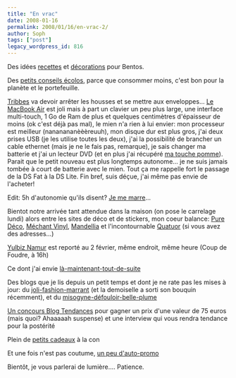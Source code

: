 ```yaml
---
title: "En vrac"
date: 2008-01-16
permalink: 2008/01/16/en-vrac-2/
author: Soph
tags: ["post"]
legacy_wordpress_id: 816
---
```


Des idées [recettes](http://frenchbento.canalblog.com/) et [décorations](http://milize.free.fr/japon/Bento/bento.html) pour Bentos.

Des [petits conseils écolos](http://ekologeek.free.fr/), parce que consommer moins, c'est bon pour la planète et le portefeuille.

<!-- excerpt -->

[Tribbes](http://www.tribbes.com/boutique/index.cfm) va devoir arrêter les housses et se mettre aux enveloppes... [Le MacBook Air](http://store.apple.com/Apple/WebObjects/belgiumfrstore.woa/wa/RSLID?nnmm=browse&amp;mco=916FC33&amp;node=home/shop_mac/family/macbook_air) est joli mais à part un clavier un peu plus large, une interface multi-touch, 1 Go de Ram de plus et quelques centimètres d'épaisseur de moins (ok c'est déjà pas mal), le mien n'a rien à lui envier: mon processeur est meilleur (nananananèèèreuuh), mon disque dur est plus gros, j'ai deux prises USB (je les utilise toutes les deux), j'ai la possibilité de brancher un cable ethernet (mais je ne le fais pas, remarque), je sais changer ma batterie et j'ai un lecteur DVD (et en plus j'ai récupéré [ma touche pomme](http://64k.be/2007/10/24/les-chats-font-leurs-griffes-sur-les-canapes-en-cuir/)). Parait que le petit nouveau est plus longtemps autonome... je ne suis jamais tombée à court de batterie avec le mien. Tout ça me rappelle fort le passage de la DS Fat à la DS Lite. Fin bref, suis déçue, j'ai même pas envie de l'acheter!

Edit: 5h d'autonomie qu'ils disent? [Je me marre](http://flickr.com/photo_zoom.gne?id=2197486484&amp;size=o)...

Bientot notre arrivée tant attendue dans la maison (on pose le carrelage lundi) alors entre les sites de déco et de stickers, mon coeur balance: [Pure Déco](http://www.pure-deco.com/boutique/index.cfm), [Méchant Vinyl](http://www.mechantvinyl.com/stickers-muraux/adhesifs-decoratifs/decoration-murale/pixel-monsters,stickers,31.html), [Mandellia](http://www.mandellia.fr/fr/produits.asp?sX_Menu_selectedID=9DC12EC3&amp;f=1&amp;modeliste=1) et l'incontournable [Quatuor](http://www.quatuor.be/) (si vous avez des adresses...)

[Yulbiz Namur](http://www.vinch.be/blog/2008/01/15/yulbiz-namur-1-reporte-au-2-fevrier/#comments) est reporté au 2 février, même endroit, même heure (Coup de Foudre, à 16h)

Ce dont j'ai envie [là-maintenant-tout-de-suite](http://minouchka.canalblog.com/archives/2007/06/19/5355847.html)

Des blogs que je lis depuis un petit temps et dont je ne rate pas les mises à jour: du [joli-fashion-marrant](http://www.penelope-jolicoeur.com/) (et la demoiselle a sorti son bouquin récemment), et du [misogyne-défouloir-belle-plume](http://cestditexpres.blogspot.com/)

[Un concours Blog Tendances](http://www.blogtendances.com/2007/11/16/un-sticker-pour-nos-1-an/) pour gagner un prix d'une valeur de 75 euros (mais quoi? Ahaaaaah suspense) et une interview qui vous rendra tendance pour la postérité

Plein de [petits cadeaux](http://www.otherlandtoys.co.uk/) à la con

Et une fois n'est pas coutume, [un peu d'auto-promo](http://danstabulle.64k.be/forum/)

Bientôt, je vous parlerai de lumière.... Patience.
